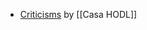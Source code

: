 - [Criticisms](https://blog.keys.casa/shamirs-secret-sharing-security-shortcomings/) by [[Casa HODL]]
